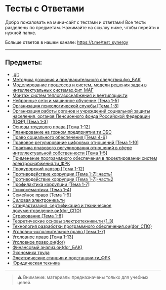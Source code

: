 # Тесты с Ответами

Добро пожаловать на мини-сайт с тестами и ответами!
Все тесты разделены по предметам. Нажимайте на ссылку ниже, чтобы перейти к нужной папке.

Больше ответов в нашем канале: https://t.me/test_synergy

---

## Предметы:
- [.git](.git/README.md)
- [Методика дознания и предварительного следствия.фю_БАК](Методика%20дознания%20и%20предварительного%20следствия.фю_БАК/README.md)
- [Моделирование процессов и систем, модели решения задач в интеллектуальных системах.фит_МАГ](Моделирование%20процессов%20и%20систем,%20модели%20решения%20задач%20в%20интеллектуальных%20системах.фит_МАГ/README.md)
- [Монтаж систем теплогазоснабжения и вентиляции.ти](Монтаж%20систем%20теплогазоснабжения%20и%20вентиляции.ти/README.md)
- [Нейронные сети и машинное обучение [Тема 1-5]](Нейронные%20сети%20и%20машинное%20обучение%20[Тема%201-5]/README.md)
- [Организация психологической службы [Тема 1-8]](Организация%20психологической%20службы%20[Тема%201-8]/README.md)
- [Организация работы органов и учреждений социальной защиты населения, органов Пенсионного фонда Российской Федерации (ПФР) [Тема 1-3]](Организация%20работы%20органов%20и%20учреждений%20социальной%20защиты%20населения,%20органов%20Пенсионного%20фонда%20Российской%20Федерации%20(ПФР)%20[Тема%201-3]/README.md)
- [Основы трудового права [Тема 1-12]](Основы%20трудового%20права%20[Тема%201-12]/README.md)
- [Планирование на горном предприятии.ти ЭБС](Планирование%20на%20горном%20предприятии.ти%20ЭБС/README.md)
- [Право социального обеспечения [Тема 4-6]](Право%20социального%20обеспечения%20[Тема%204-6]/README.md)
- [Правовое регулирование цифровых отношений [Тема 1-10]](Правовое%20регулирование%20цифровых%20отношений%20[Тема%201-10]/README.md)
- [Практика правового регулирования отношений в сфере интеллектуальной собственности [Тема 1-5]](Практика%20правового%20регулирования%20отношений%20в%20сфере%20интеллектуальной%20собственности%20[Тема%201-5]/README.md)
- [Применение программного обеспечения в проектировании систем электроснабжения.ти_ФРК](Применение%20программного%20обеспечения%20в%20проектировании%20систем%20электроснабжения.ти_ФРК/README.md)
- [Прокурорский надзор [Тема 1-12]](Прокурорский%20надзор%20[Тема%201-12]/README.md)
- [Противодействие коррупции [Тема 1-7]-часть1](Противодействие%20коррупции%20[Тема%201-7]-часть1/README.md)
- [Противодействие коррупции [Тема 1-7]-часть2](Противодействие%20коррупции%20[Тема%201-7]-часть2/README.md)
- [Профилактика коррупции [Тема 1-7]](Профилактика%20коррупции%20[Тема%201-7]/README.md)
- [Психосемантика [Тема 1-4]](Психосемантика%20[Тема%201-4]/README.md)
- [Семейное право [Тема 1-9]](Семейное%20право%20[Тема%201-9]/README.md)
- [Силовая электроника.ти](Силовая%20электроника.ти/README.md)
- [Стандартизация, сертификация и техническое документоведение.ои(dor_СПО)](Стандартизация,%20сертификация%20и%20техническое%20документоведение.ои(dor_СПО)/README.md)
- [Страхование [Тема 1-8]](Страхование%20[Тема%201-8]/README.md)
- [Теоретические основы электротехники.ти (1_3)](Теоретические%20основы%20электротехники.ти%20(1_3)/README.md)
- [Технология разработки программного обеспечения.ои(dor_СПО)](Технология%20разработки%20программного%20обеспечения.ои(dor_СПО)/README.md)
- [Уголовно-исполнительное право [Тема 1-7]](Уголовно-исполнительное%20право%20[Тема%201-7]/README.md)
- [Уголовное право [Тема 1-13]](Уголовное%20право%20[Тема%201-13]/README.md)
- [Уголовное право.ои(dor)](Уголовное%20право.ои(dor)/README.md)
- [Финансовый анализ.ои(dor_БАК)](Финансовый%20анализ.ои(dor_БАК)/README.md)
- [Экономика труда](Экономика%20труда/README.md)
- [Электрические станции и подстанции.ти_ФРК](Электрические%20станции%20и%20подстанции.ти_ФРК/README.md)
- [Юридическая техника](Юридическая%20техника/README.md)

---
> ⚠️ Внимание: материалы предназначены только для учебных целей.
